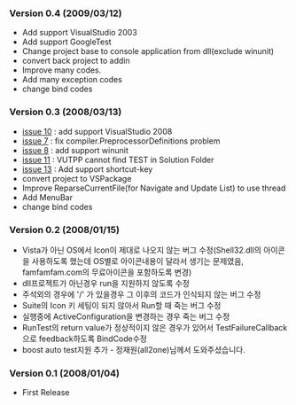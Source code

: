 ### Version 0.4 (2009/03/12) ###
  * Add support VisualStudio 2003
  * Add support GoogleTest
  * Change project base to console application from dll(exclude winunit)
  * convert back project to addin
  * Improve many codes.
  * Add many exception codes
  * change bind codes

### Version 0.3 (2008/03/13) ###
  * [issue 10](https://code.google.com/p/vutpp/issues/detail?id=10) : add support VisualStudio 2008
  * [issue 7](https://code.google.com/p/vutpp/issues/detail?id=7) : fix compiler.PreprocessorDefinitions problem
  * [issue 8](https://code.google.com/p/vutpp/issues/detail?id=8) : add support winunit
  * [issue 11](https://code.google.com/p/vutpp/issues/detail?id=11) : VUTPP cannot find TEST in Solution Folder
  * [issue 13](https://code.google.com/p/vutpp/issues/detail?id=13) : Add support shortcut-key
  * convert project to VSPackage
  * Improve ReparseCurrentFile(for Navigate and Update List) to use thread
  * Add MenuBar
  * change bind codes

### Version 0.2 (2008/01/15) ###
  * Vista가 아닌 OS에서 Icon이 제대로 나오지 않는 버그 수정(Shell32.dll의 아이콘을 사용하도록 했는데 OS별로 아이콘내용이 달라서 생기는 문제였음, famfamfam.com의 무료아이콘을 포함하도록 변경)
  * dll프로젝트가 아닌경우 run을 지원하지 않도록 수정
  * 주석외의 경우에 '/' 가 있을경우 그 이후의 코드가 인식되지 않는 버그 수정
  * Suite의 Icon 키 세팅이 되지 않아서 Run할 때 죽는 버그 수정
  * 실행중에 ActiveConfiguration을 변경하는 경우 죽는 버그 수정
  * RunTest의 return value가 정상적이지 않은 경우가 있어서 TestFailureCallback으로 feedback하도록 BindCode수정
  * boost auto test지원 추가 - 정재원(all2one)님께서 도와주셨습니다.

### Version 0.1 (2008/01/04) ###
  * First Release